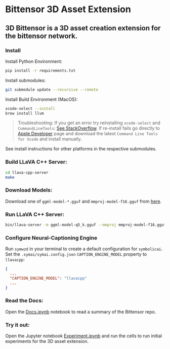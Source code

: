 # Bittensor 3D Asset Extension

## 3D Bittensor is a 3D asset creation extension for the bittensor network.

### Install

Install Python Environment:
```bash
pip install -r requirements.txt
```

Install submodules:
```bash
git submodule update --recursive --remote
```

Install Build Environment (MacOS):
```bash
xcode-select --install
brew install llvm
```

> Troubleshooting: If you get an error try reinstalling `xcode-select` and `CommandLineTools`: [See StackOverflow](https://stackoverflow.com/questions/58897928/macos-sdk-headers-for-macos-10-14-pkg-is-incompatible-with-this-version-of-maco). If re-install fails go directly to [Apple Developer](https://developer.apple.com/download/all/) page and download the latest `Command Line Tools for Xcode` and install manually.

See install instructions for other platforms in the respective submodules.

### Build LLaVA C++ Server:
```bash
cd llava-cpp-server
make
```

### Download Models:
Download one of `ggml-model-*.gguf` and `mmproj-model-f16.gguf` from [here](https://huggingface.co/mys/ggml_llava-v1.5-13b/tree/main).


### Run LLaVA C++ Server:
```bash
bin/llava-server -m ggml-model-q5_k.gguf --mmproj mmproj-model-f16.gguf
```

### Configure Neural-Captioning Engine
Run `symwzd` in your terminal to create a default configuration for `symbolicai`.
Set the `.symai/symai.config.json` `CAPTION_ENGINE_MODEL` property to `llavacpp`:
```json
{
  ...
  "CAPTION_ENGINE_MODEL": "llavacpp"
  ...
}
```

### Read the Docs:
Open the [Docs.ipynb](Docs.ipynb) notebook to read a summary of the Bittensor repo.

### Try it out:
Open the Jupyter notebook [Experiment.ipynb](Experiment.ipynb) and run the cells to run initial experiments for the 3D asset extension.
